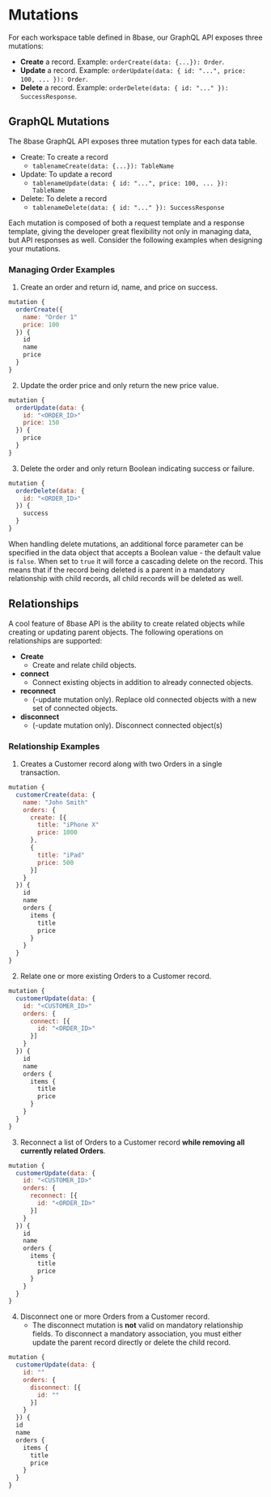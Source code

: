 # Mutations

For each workspace table defined in 8base, our GraphQL API exposes three mutations:

* **Create** a record. Example: `orderCreate(data: {...}): Order`.
* **Update** a record. Example: `orderUpdate(data: { id: "...", price: 100, ... }): Order`.
* **Delete** a record. Example: `orderDelete(data: { id: "..." }): SuccessResponse`.

## GraphQL Mutations

The 8base GraphQL API exposes three mutation types for each data table.

* Create: To create a record 
  * `tablenameCreate(data: {...}): TableName`
* Update: To update a record 
  * `tablenameUpdate(data: { id: "...", price: 100, ... }): TableName`
* Delete: To delete a record
  * `tablenameDelete(data: { id: "..." }): SuccessResponse`

Each mutation is composed of both a request template and a response template, giving the developer great flexibility not only in managing data, but API responses as well. Consider the following examples when designing your mutations.

### Managing Order Examples

1. Create an order and return id, name, and price on success.
```javascript
mutation {
  orderCreate({
    name: "Order 1"
    price: 100
  }) {
    id
    name
    price
  }
}
```

2. Update the order price and only return the new price value.
```javascript
mutation {
  orderUpdate(data: {
    id: "<ORDER_ID>"
    price: 150
  }) {
    price
  }
}
```

3. Delete the order and only return Boolean indicating success or failure.
```javascript
mutation {
  orderDelete(data: {
    id: "<ORDER_ID>"
  }) {
    success
  }
}
```
When handling delete mutations, an additional force parameter can be specified in the data object that accepts a Boolean value - the default value is `false`. When set to `true` it will force a cascading delete on the record. This means that if the record being deleted is a parent in a mandatory relationship with child records, all child records will be deleted as well.

## Relationships

A cool feature of 8base API is the ability to create related objects while creating or updating parent objects. The following operations on relationships are supported:

* **Create**
  * Create and relate child objects.
* **connect**
  * Connect existing objects in addition to already connected objects.
* **reconnect**
  * \(-update mutation only\). Replace old connected objects with a new set of connected objects.
* **disconnect**
  * \(-update mutation only\). Disconnect connected object\(s\)

### Relationship Examples

1. Creates a Customer record along with two Orders in a single transaction.
```javascript
mutation {
  customerCreate(data: {
    name: "John Smith"
    orders: {
      create: [{
        title: "iPhone X"
        price: 1000
      },
      {
        title: "iPad"
        price: 500
      }]
    }
  }) {
    id
    name
    orders {
      items {
        title
        price
      }
    }
  }
}
```

2. Relate one or more existing Orders to a Customer record.
```javascript
mutation {
  customerUpdate(data: {
    id: "<CUSTOMER_ID>"
    orders: {
      connect: [{
        id: "<ORDER_ID>"
      }]
    }
  }) {
    id
    name
    orders {
      items {
        title
        price
      }
    }
  }
}
```

3. Reconnect a list of Orders to a Customer record **while removing all currently related Orders**.
```javascript
mutation {
  customerUpdate(data: {
    id: "<CUSTOMER_ID>"
    orders: {
      reconnect: [{
        id: "<ORDER_ID>"
      }]
    }
  }) {
    id
    name
    orders {
      items {
        title
        price
      }
    }
  }
}
```

4. Disconnect one or more Orders from a Customer record.
   * The disconnect mutation is **not** valid on mandatory relationship fields. To disconnect a mandatory association, you must either update the parent record directly or delete the child record.

```javascript
mutation {
  customerUpdate(data: {
    id: ""
    orders: {
      disconnect: [{
        id: ""
      }]
    }
  }) {
  id
  name
  orders {
    items {
      title
      price
    }
  }
}
```

